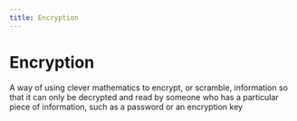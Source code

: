 ```yaml
---
title: Encryption
---
```

# Encryption

A way of using clever mathematics to encrypt, or scramble, information so that it can only be decrypted and read by someone who has a particular piece of information, such as a password or an encryption key